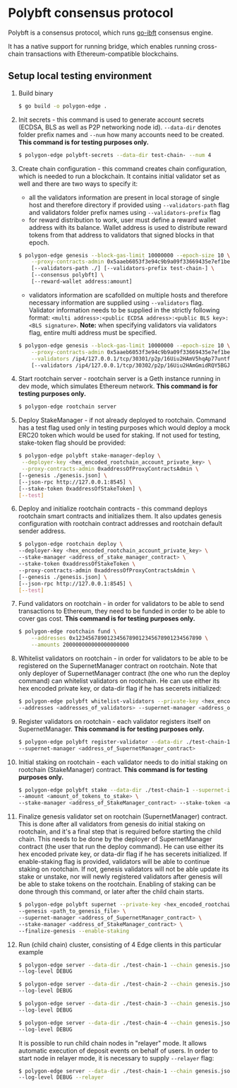 # Polybft consensus protocol

Polybft is a consensus protocol, which runs [go-ibft](https://github.com/Hydra-Chain/go-ibft) consensus engine.

It has a native support for running bridge, which enables running cross-chain transactions with Ethereum-compatible blockchains.

## Setup local testing environment

1. Build binary

   ```bash
   $ go build -o polygon-edge .
   ```

2. Init secrets - this command is used to generate account secrets (ECDSA, BLS as well as P2P networking node id). `--data-dir` denotes folder prefix names and `--num` how many accounts need to be created. **This command is for testing purposes only.**

   ```bash
   $ polygon-edge polybft-secrets --data-dir test-chain- --num 4
   ```

3. Create chain configuration - this command creates chain configuration, which is needed to run a blockchain.
   It contains initial validator set as well and there are two ways to specify it:

   - all the validators information are present in local storage of single host and therefore directory if provided using `--validators-path` flag and validators folder prefix names using `--validators-prefix` flag
   - for reward distribution to work, user must define a reward wallet address with its balance. Wallet address is used to distribute reward tokens from that address to validators that signed blocks in that epoch.

   ```bash
   $ polygon-edge genesis --block-gas-limit 10000000 --epoch-size 10 \
       --proxy-contracts-admin 0x5aaeb6053f3e94c9b9a09f33669435e7ef1beaed \
       [--validators-path ./] [--validators-prefix test-chain-] \
       [--consensus polybft] \
       [--reward-wallet address:amount]
   ```

   - validators information are scafollded on multiple hosts and therefore necessary information are supplied using `--validators` flag. Validator information needs to be supplied in the strictly following format:
     `<multi address>:<public ECDSA address>:<public BLS key>:<BLS signature>`.
     **Note:** when specifying validators via validators flag, entire multi address must be specified.

   ```bash
   $ polygon-edge genesis --block-gas-limit 10000000 --epoch-size 10 \
       --proxy-contracts-admin 0x5aaeb6053f3e94c9b9a09f33669435e7ef1beaed \
       --validators /ip4/127.0.0.1/tcp/30301/p2p/16Uiu2HAmV5hqAp77untfJRorxqKmyUxgaVn8YHFjBJm9gKMms3mr:0xDcBe0024206ec42b0Ef4214Ac7B71aeae1A11af0:1cf134e02c6b2afb2ceda50bf2c9a01da367ac48f7783ee6c55444e1cab418ec0f52837b90a4d8cf944814073fc6f2bd96f35366a3846a8393e3cb0b19197cde23e2b40c6401fa27ff7d0c36779d9d097d1393cab6fc1d332f92fb3df850b78703b2989d567d1344e219f0667a1863f52f7663092276770cf513f9704b5351c4:11b18bde524f4b02258a8d196b687f8d8e9490d536718666dc7babca14eccb631c238fb79aa2b44a5a4dceccad2dd797f537008dda185d952226a814c1acf7c2
       [--validators /ip4/127.0.0.1/tcp/30302/p2p/16Uiu2HAmGmidRQY5BGJPGVRF8p1pYFdfzuf1StHzXGLDizuxJxex:0x2da750eD4AE1D5A7F7c996Faec592F3d44060e90:088d92c25b5f278750534e8a902da604a1aa39b524b4511f5f47c3a386374ca3031b667beb424faef068a01cee3428a1bc8c1c8bab826f30a1ee03fbe90cb5f01abcf4abd7af3bbe83eaed6f82179b9cbdc417aad65d919b802d91c2e1aaefec27ba747158bc18a0556e39bfc9175c099dd77517a85731894bbea3d191a622bc:08dc3006352fdc01b331907fd3a68d4d68ed40329032598c1c0faa260421d66720965ace3ba29c6d6608ec1facdbf4624bca72df36c34afd4bdd753c4dfe049c]
   ```

4. Start rootchain server - rootchain server is a Geth instance running in dev mode, which simulates Ethereum network. **This command is for testing purposes only.**

   ```bash
   $ polygon-edge rootchain server
   ```

5. Deploy StakeManager - if not already deployed to rootchain. Command has a test flag used only in testing purposes which would deploy a mock ERC20 token which would be used for staking. If not used for testing, stake-token flag should be provided:

   ```bash
   $ polygon-edge polybft stake-manager-deploy \
    --deployer-key <hex_encoded_rootchain_account_private_key> \
    --proxy-contracts-admin 0xaddressOfProxyContractsAdmin \
   [--genesis ./genesis.json] \
   [--json-rpc http://127.0.0.1:8545] \
   [--stake-token 0xaddressOfStakeToken] \
   [--test]
   ```

6. Deploy and initialize rootchain contracts - this command deploys rootchain smart contracts and initializes them. It also updates genesis configuration with rootchain contract addresses and rootchain default sender address.

   ```bash
   $ polygon-edge rootchain deploy \
   --deployer-key <hex_encoded_rootchain_account_private_key> \
   --stake-manager <address_of_stake_manager_contract> \
   --stake-token 0xaddressOfStakeToken \
   --proxy-contracts-admin 0xaddressOfProxyContractsAdmin \
   [--genesis ./genesis.json] \
   [--json-rpc http://127.0.0.1:8545] \
   [--test]
   ```

7. Fund validators on rootchain - in order for validators to be able to send transactions to Ethereum, they need to be funded in order to be able to cover gas cost. **This command is for testing purposes only.**

   ```bash
   $ polygon-edge rootchain fund \
       --addresses 0x1234567890123456789012345678901234567890 \
       --amounts 200000000000000000000
   ```

8. Whitelist validators on rootchain - in order for validators to be able to be registered on the SupernetManager contract on rootchain. Note that only deployer of SupernetManager contract (the one who run the deploy command) can whitelist validators on rootchain. He can use either its hex encoded private key, or data-dir flag if he has secerets initialized:

   ```bash
   $ polygon-edge polybft whitelist-validators --private-key <hex_encoded_rootchain_account_private_key_of_supernetManager_deployer> \
   --addresses <addresses_of_validators> --supernet-manager <address_of_SupernetManager_contract>
   ```

9. Register validators on rootchain - each validator registers itself on SupernetManager. **This command is for testing purposes only.**

   ```bash
   $ polygon-edge polybft register-validator --data-dir ./test-chain-1 \
   --supernet-manager <address_of_SupernetManager_contract>
   ```

10. Initial staking on rootchain - each validator needs to do initial staking on rootchain (StakeManager) contract. **This command is for testing purposes only.**

    ```bash
    $ polygon-edge polybft stake --data-dir ./test-chain-1 --supernet-id <supernet_id_from_genesis> \
    --amount <amount_of_tokens_to_stake> \
    --stake-manager <address_of_StakeManager_contract> --stake-token <address_of_erc20_token_used_for_staking>
    ```

11. Finalize genesis validator set on rootchain (SupernetManager) contract. This is done after all validators from genesis do initial staking on rootchain, and it's a final step that is required before starting the child chain. This needs to be done by the deployer of SupernetManager contract (the user that run the deploy command). He can use either its hex encoded private key, or data-dir flag if he has secerets initialized. If enable-staking flag is provided, validators will be able to continue staking on rootchain. If not, genesis validators will not be able update its stake or unstake, nor will newly registered validators after genesis will be able to stake tokens on the rootchain. Enabling of staking can be done through this command, or later after the child chain starts.

    ```bash
    $ polygon-edge polybft supernet --private-key <hex_encoded_rootchain_account_private_key_of_supernetManager_deployer> \
    --genesis <path_to_genesis_file> \
    --supernet-manager <address_of_SupernetManager_contract> \
    --stake-manager <address_of_StakeManager_contract> \
    --finalize-genesis --enable-staking
    ```

12. Run (child chain) cluster, consisting of 4 Edge clients in this particular example

    ```bash
    $ polygon-edge server --data-dir ./test-chain-1 --chain genesis.json --grpc-address :5001 --libp2p :30301 --jsonrpc :9545 \
    --log-level DEBUG

    $ polygon-edge server --data-dir ./test-chain-2 --chain genesis.json --grpc-address :5002 --libp2p :30302 --jsonrpc :10002 \
    --log-level DEBUG

    $ polygon-edge server --data-dir ./test-chain-3 --chain genesis.json --grpc-address :5003 --libp2p :30303 --jsonrpc :10003 \
    --log-level DEBUG

    $ polygon-edge server --data-dir ./test-chain-4 --chain genesis.json --grpc-address :5004 --libp2p :30304 --jsonrpc :10004 \
    --log-level DEBUG
    ```

    It is possible to run child chain nodes in "relayer" mode. It allows automatic execution of deposit events on behalf of users.
    In order to start node in relayer mode, it is necessary to supply `--relayer` flag:

    ```bash
    $ polygon-edge server --data-dir ./test-chain-1 --chain genesis.json --grpc-address :5001 --libp2p :30301 --jsonrpc :9545 \
    --log-level DEBUG --relayer
    ```
